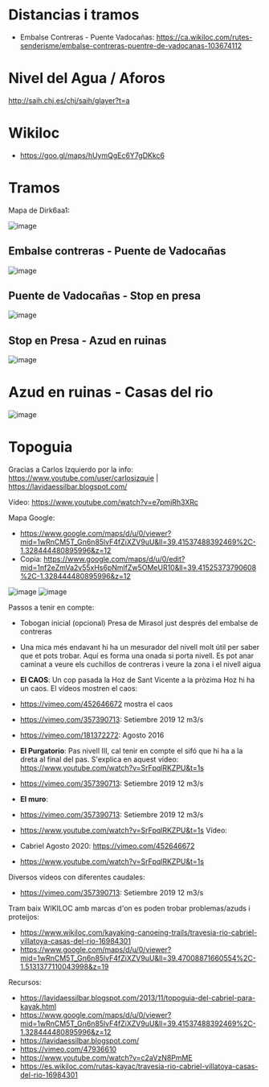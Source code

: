 
# Distancias i tramos

- Embalse Contreras - Puente Vadocañas: https://ca.wikiloc.com/rutes-senderisme/embalse-contreras-puentre-de-vadocanas-103674112

# Nivel del Agua / Aforos

http://saih.chj.es/chj/saih/glayer?t=a

# Wikiloc

- https://goo.gl/maps/hUymQgEc6Y7gDKkc6

# Tramos

Mapa de Dirk6aa1:

![image](https://github.com/acacha/worlds/assets/4015406/3626b5dc-4f10-45a9-bf56-5227950ed508)


## Embalse contreras - Puente de Vadocañas

![image](https://user-images.githubusercontent.com/4015406/224764702-439fe31e-8109-470f-903a-b365c56bd420.png)

## Puente de Vadocañas - Stop en presa

![image](https://user-images.githubusercontent.com/4015406/224765481-d7c4e155-2be6-49af-9710-07aa49b44e91.png)

## Stop en Presa - Azud en ruinas

![image](https://user-images.githubusercontent.com/4015406/224765995-0022d27d-8c59-409f-a1bc-a16ef7699d6a.png)


# Azud en ruinas - Casas del rio

![image](https://user-images.githubusercontent.com/4015406/224766273-a64a8091-ae59-4ace-a19d-8449831a51f1.png)


# Topoguia

Gracias a Carlos Izquierdo por la info: https://www.youtube.com/user/carlosizquie | https://lavidaessilbar.blogspot.com/

Vídeo: https://www.youtube.com/watch?v=e7pmjRh3XRc

Mapa Google:

- https://www.google.com/maps/d/u/0/viewer?mid=1wRnCM5T_Gn6n85lvF4fZiXZV9uU&ll=39.41537488392469%2C-1.328444480895996&z=12
- Copia: https://www.google.com/maps/d/u/0/edit?mid=1nf2eZmVa2v55xHs6pNmlfZw5OMeUR10&ll=39.41525373790608%2C-1.328444480895996&z=12

![image](https://user-images.githubusercontent.com/4015406/224766867-764978c7-bc97-4d48-810b-f45b85a67232.png)
![image](https://user-images.githubusercontent.com/4015406/224767034-9e30b112-4702-476c-bc14-f9f5da6c9647.png)


Passos a tenir en compte:

- Tobogan inicial (opcional) Presa de Mirasol just després del embalse de contreras
- Una mica més endavant hi ha un mesurador del nivell molt útil per saber que et pots trobar. Aquí es forma una onada si porta nivell. Es pot anar caminat a veure els cuchillos de contreras i veure la zona i el nivell aigua
- **El CAOS**: Un cop pasada la Hoz de Sant Vicente a la pròzima Hoz hi ha un caos. El vídeos mostren el caos:
- https://vimeo.com/452646672 mostra el caos
- https://vimeo.com/357390713: Setiembre 2019 12 m3/s 
- https://vimeo.com/181372272: Agosto 2016
- **El Purgatorio**: Pas nivell III, cal tenir en compte el sifó que hi ha a la dreta al final del pas. S'explica en aquest vídeo: https://www.youtube.com/watch?v=SrFpqlRKZPU&t=1s
- https://vimeo.com/357390713: Setiembre 2019 12 m3/s 
- **El muro**:
- https://vimeo.com/357390713: Setiembre 2019 12 m3/s 
- https://www.youtube.com/watch?v=SrFpqlRKZPU&t=1s
Vídeo:

- Cabriel Agosto 2020: https://vimeo.com/452646672
- https://www.youtube.com/watch?v=SrFpqlRKZPU&t=1s

Diversos vídeos con diferentes caudales:
- https://vimeo.com/357390713: Setiembre 2019 12 m3/s


Tram baix WIKILOC amb marcas d'on es poden trobar problemas/azuds i proteijos:

- https://www.wikiloc.com/kayaking-canoeing-trails/travesia-rio-cabriel-villatoya-casas-del-rio-16984301
- https://www.google.com/maps/d/u/0/viewer?mid=1wRnCM5T_Gn6n85lvF4fZiXZV9uU&ll=39.47008871660554%2C-1.5131377110043998&z=19

Recursos:
- https://lavidaessilbar.blogspot.com/2013/11/topoguia-del-cabriel-para-kayak.html
- https://www.google.com/maps/d/u/0/viewer?mid=1wRnCM5T_Gn6n85lvF4fZiXZV9uU&ll=39.41537488392469%2C-1.328444480895996&z=12
- https://lavidaessilbar.blogspot.com/
- https://vimeo.com/47936610
- https://www.youtube.com/watch?v=c2aVzN8PmME
- https://es.wikiloc.com/rutas-kayac/travesia-rio-cabriel-villatoya-casas-del-rio-16984301
